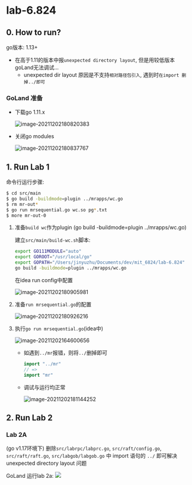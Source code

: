# lab-6.824

## 0. How to run?

go版本: 1.13+

- 在高于1.11的版本中报`unexpected directory layout`, 但是用较低版本goLand无法调试...
  - unexpected dir layout 原因是不支持`相对路径包引入`, 遇到时`在import 删掉../即可`

### GoLand 准备

- 下载go 1.11.x

  ![image-20211202180820383](https://cse2020-dune.oss-cn-shanghai.aliyuncs.com/20211202180821.png)

- 关闭go modules

  ![image-20211202180837767](https://cse2020-dune.oss-cn-shanghai.aliyuncs.com/20211202180838.png)

## 1. Run Lab 1

命令行运行步骤:

```bash
$ cd src/main
$ go build -buildmode=plugin ../mrapps/wc.go
$ rm mr-out*
$ go run mrsequential.go wc.so pg*.txt
$ more mr-out-0
```

1. 准备`build wc`作为plugin (go build -buildmode=plugin ../mrapps/wc.go)

   建立`src/main/build-wc.sh`脚本:

   ```bash
   export GO111MODULE="auto"
   export GOROOT="/usr/local/go"
   export GOPATH="/Users/jinyuzhu/Documents/dev/mit_6824/lab-6.824"
   go build -buildmode=plugin ../mrapps/wc.go
   ```

   在idea run config中配置

   ![image-20211202180905981](https://cse2020-dune.oss-cn-shanghai.aliyuncs.com/20211202180907.png)

2. 准备`run mrsequential.go`的配置

   ![image-20211202180926216](https://cse2020-dune.oss-cn-shanghai.aliyuncs.com/20211202180927.png)

3. 执行`go run mrsequential.go`(idea中)

   ![image-20211202164600656](https://cse2020-dune.oss-cn-shanghai.aliyuncs.com/20211202164601.png)

   - 如遇到`../mr`报错，则将`../`删掉即可

     ```go
     import "../mr"
     // =>
     import "mr"
     ```

   - 调试与运行均正常

     ![image-20211202181144252](https://cse2020-dune.oss-cn-shanghai.aliyuncs.com/20211202181145.png)


## 2. Run Lab 2

### Lab 2A

(go v1.17环境下) 删除`src/labrpc/labprc.go`, `src/raft/config.go`, `src/raft/raft.go`, `src/labgob/labgob.go` 中 import 语句的 `../`
即可解决 unexpected directory layout 问题

GoLand 运行lab 2a:
![](https://cse2020-dune.oss-cn-shanghai.aliyuncs.com/20220203110232.png)